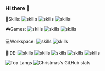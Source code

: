 ### Hi there 👋
🎏Skills: ![skills](https://img.shields.io/badge/Python-3776AB?style=style-plastic-green&logo=python&logoColor=white)  ![skills](https://img.shields.io/badge/C-00599C?style=fstyle-plastic-green&logo=c&logoColor=white)  ![skills](https://img.shields.io/badge/C%2B%2B-00599C?style=style-plastic-green&logo=c%2B%2B&logoColor=white)

🎮Games: ![skills](https://img.shields.io/badge/Steam-000000?style=style-plastic-green&logo=steam&logoColor=white) ![skills](https://img.shields.io/badge/Battle.net-000?style=style-plastic-green&logo=battle.net&logoColor=148EFF) ![skills](https://img.shields.io/badge/Origin-FFA500?style=style-plastic-green&logo=origin&logoColor=white)


💻Workspace: ![skills](https://img.shields.io/badge/NVIDIA-GTX3060ti-76B900?style=style-plastic-green&logo=nvidia&logoColor=white) ![skills](https://img.shields.io/badge/Windows_10-PC-0078D6?style=style-plastic-green&logo=windows&logoColor=white) 

👾IDE: ![skills](https://img.shields.io/badge/Visual_Studio_Code-0078D4?style=style-plastic-green&logo=visual%20studio%20code&logoColor=white) ![skills](https://img.shields.io/badge/Visual_Studio-5C2D91?style=style-plastic-green&logo=visual%20studio&logoColor=white) ![skills](https://img.shields.io/badge/Arduino_IDE-00979D?style=style-plastic-green&logo=arduino&logoColor=white) ![skills](https://img.shields.io/badge/Eclipse-2C2255?style=style-plastic-green&logo=eclipse&logoColor=white) ![skills](https://img.shields.io/badge/PyCharm-8EC21F.svg?&style=style-plastic-green&logo=PyCharm&logoColor=white)

![Top Langs](https://github-readme-stats.vercel.app/api/top-langs/?username=all-smile&layout=compact&theme=tokyonight)
![Christmas's GitHub stats](https://github-readme-stats.vercel.app/api?username=ThreeSwords66&show_icons=true&theme=tokyonight)

<!--
**ThreeSwords66/ThreeSwords66** is a ✨ _special_ ✨ repository because its `README.md` (this file) appears on your GitHub profile.

Here are some ideas to get you started:

- 🔭 I’m currently working on ...
- 🌱 I’m currently learning ...
- 👯 I’m looking to collaborate on ...
- 🤔 I’m looking for help with ...
- 💬 Ask me about ...
- 📫 How to reach me: ...
- 😄 Pronouns: ...
- ⚡ Fun fact: ...
-->
